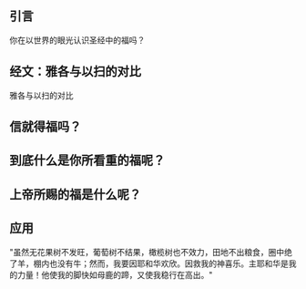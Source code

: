 ## 引言

你在以世界的眼光认识圣经中的福吗？

## 经文：雅各与以扫的对比

雅各与以扫的对比

## 信就得福吗？

## 到底什么是你所看重的福呢？

## 上帝所赐的福是什么呢？

## 应用

"虽然无花果树不发旺，葡萄树不结果，橄榄树也不效力，田地不出粮食，圈中绝了羊，棚内也没有牛；然而，我要因耶和华欢欣。因救我的神喜乐。主耶和华是我的力量！他使我的脚快如母鹿的蹄，又使我稳行在高出。"
